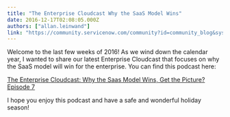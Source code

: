 ```yaml
---
title: "The Enterprise Cloudcast Why the SaaS Model Wins"
date: 2016-12-17T02:08:05.000Z
authors: ["allan.leinwand"]
link: "https://community.servicenow.com/community?id=community_blog&sys_id=c6fc26a5dbd0dbc01dcaf3231f961916"
---
```

<p>Welcome to the last few weeks of 2016! As we wind down the calendar year, I wanted to share our latest Enterprise Cloudcast that focuses on why the SaaS model will win for the enterprise. You can find this podcast here:</p><p></p><p><a title="The Enterprise Cloudcast: Why the Saas Model Wins, Get the Picture? Episode 7" __default_attr="6316" __jive_macro_name="blogpost" class="jive_macro jive_macro_blogpost" data-orig-content="The Enterprise Cloudcast: Why the Saas Model Wins, Get the Picture? Episode 7" data-renderedposition="73_8_525_16" href="/community?id=community_blog&sys_id=817dae29dbd0dbc01dcaf3231f9619f9">The Enterprise Cloudcast: Why the Saas Model Wins, Get the Picture? Episode 7</a> </p><p></p><p>I hope you enjoy this podcast and have a safe and wonderful holiday season!</p>